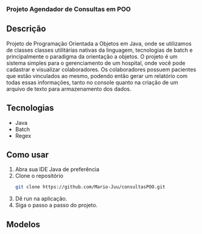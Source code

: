 ###  Projeto Agendador de Consultas em POO
## Descrição
Projeto de Programação Orientada a Objetos em Java, onde se utilizamos de classes classes utilitárias nativas da linguagem, tecnologias de batch e principalmente o paradigma da orientação a objetos. O projeto é um sistema simples para o gerenciamento de um hospital, onde você pode cadastrar e visualizar colaboradores. Os colaboradores possuem pacientes que estão vinculados ao mesmo, podendo então gerar um relatório com todas essas informações, tanto no console quanto na criação de um arquivo de texto para armazenamento dos dados. 

## Tecnologias
- Java
- Batch
- Regex


## Como usar
1. Abra sua IDE Java de preferência
2. Clone o repositório
   ```sh
   git clone https://github.com/Mario-Juu/consultasPOO.git
   ```
3. Dê run na aplicação.
4. Siga o passo a passo do projeto.

## Modelos



 
